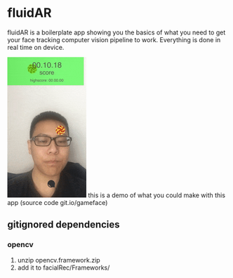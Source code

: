 # fluidAR

fluidAR is a boilerplate app showing you the basics of what you need to get your face tracking computer vision pipeline to work. Everything is done in real time on device.   

![demo](demo.gif)
this is a demo of what you could make with this app (source code git.io/gameface)

## gitignored dependencies

### opencv
  1. unzip opencv.framework.zip
  2. add it to facialRec/Frameworks/
